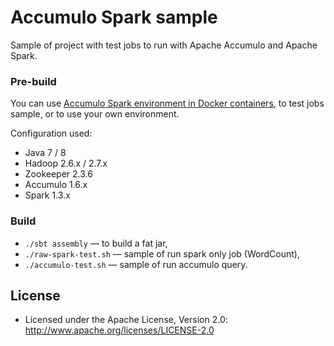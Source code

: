 # Accumulo Spark sample

Sample of project with test jobs to run with Apache Accumulo and Apache Spark.

### Pre-build

You can use [Accumulo Spark environment in Docker containers](https://github.com/pomadchin/accumulo-spark), to test jobs sample, or to use your own environment.

Configuration used:

* Java 7 / 8
* Hadoop 2.6.x / 2.7.x
* Zookeeper 2.3.6
* Accumulo 1.6.x
* Spark 1.3.x

### Build

* `./sbt assembly` — to build a fat jar,
* `./raw-spark-test.sh` — sample of run spark only job (WordCount),
* `./accumulo-test.sh` — sample of run accumulo query.

## License

* Licensed under the Apache License, Version 2.0: http://www.apache.org/licenses/LICENSE-2.0
